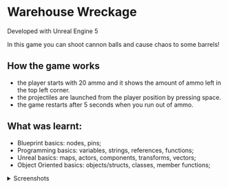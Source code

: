 # Warehouse Wreckage

Developed with Unreal Engine 5

In this game you can shoot cannon balls and cause chaos to some barrels!

## How the game works

- the player starts with 20 ammo and it shows the amount of ammo left in the top left corner.
- the projectiles are launched from the player position by pressing space.
- the game restarts after 5 seconds when you run out of ammo.

## What was learnt:

- Blueprint basics: nodes, pins;
- Programming basics: variables, strings, references, functions;
- Unreal basics: maps, actors, components, transforms, vectors;
- Object Oriented basics: objects/structs, classes, member functions;


<details>
  <summary>Screenshots</summary>

  ![image](https://user-images.githubusercontent.com/27180625/221374402-af7c6d0b-6a62-4d18-a080-40732fe1d5ec.png)

  ![image](https://user-images.githubusercontent.com/27180625/221374884-948d34ff-f259-4ee9-8197-11dda64c5790.png)

  ![image](https://user-images.githubusercontent.com/27180625/221374580-c8e875ac-ab0c-4c5c-912a-e0e02f8b3ab4.png)

</details>
